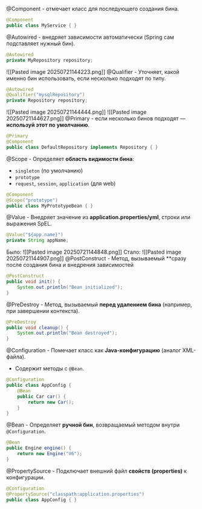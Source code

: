 @Component - отмечает класс для последующего создания бина.
```java
@Component
public class MyService { }
```
@Autowired -  внедряет зависимости автоматически (Spring сам подставляет нужный бин).
```java
@Autowired
private MyRepository repository;
```
![[Pasted image 20250721144223.png]]
@Qualifier - Уточняет, какой именно бин использовать, если несколько подходят по типу.
```java
@Autowired
@Qualifier("mysqlRepository")
private Repository repository;
```
![[Pasted image 20250721144444.png]]
![[Pasted image 20250721144627.png]]
@Primary - если несколько бинов подходят — **используй этот по умолчанию**.
```java
@Primary
@Component
public class DefaultRepository implements Repository { }
```
@Scope - Определяет **область видимости бина**:
- `singleton` (по умолчанию)
- `prototype`
- `request`, `session`, `application` (для web)
```java
@Component
@Scope("prototype")
public class MyPrototypeBean { }
```
@Value - Внедряет значение из **application.properties/yml**, строки или выражения SpEL.
```java
@Value("${app.name}")
private String appName;
```
Было: ![[Pasted image 20250721144848.png]]
Стало: ![[Pasted image 20250721144907.png]]
@PostConstruct - Метод, вызываемый **сразу после создания бина и внедрения зависимостей
```java
@PostConstruct
public void init() {
    System.out.println("Bean initialized");
}
```
@PreDestroy - Метод, вызываемый **перед удалением бина** (например, при завершении контекста).
```java
@PreDestroy
public void cleanup() {
    System.out.println("Bean destroyed");
}
```
@Configuration - Помечает класс как **Java-конфигурацию** (аналог XML-файла).
- Содержит методы с `@Bean`.
```java
@Configuration
public class AppConfig {
    @Bean
    public Car car() {
        return new Car();
    }
}
```
@Bean - Определяет **ручной бин**, возвращаемый методом внутри `@Configuration`.
```java
@Bean
public Engine engine() {
    return new Engine("V6");
}
```
@PropertySource - Подключает внешний файл **свойств (properties)** к конфигурации.
```java
@Configuration
@PropertySource("classpath:application.properties")
public class AppConfig { }
```